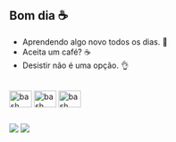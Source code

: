 ## Bom dia ☕️

- Aprendendo algo novo todos os dias. 🌱
- Aceita um café? ☕
- Desistir não é uma opção. 👌

  
<div style="display: inline_block"><br>
  <img align="center" src="https://cdn.cdnlogo.com/logos/c/27/c.svg" height="30" width="40" alt="bash logo"/>
  <img align="center" src="https://cdn.jsdelivr.net/gh/devicons/devicon/icons/php/php-plain.svg" height="30" width="40" alt="bash logo">
  <img align="center" src="https://cdn.jsdelivr.net/gh/devicons/devicon/icons/html5/html5-original.svg" height="30" width="40" alt="bash logo">
</div>

##

<div> 
  <a href="https://instagram.com/caiogdourado" target="_blank"><img src="https://img.shields.io/badge/-Instagram-%23E4405F?style=for-the-badge&logo=instagram&logoColor=white" target="_blank"></a> 
  <a href="https://www.linkedin.com/in/caio-dourado-242b6226b" target="_blank"><img src="https://img.shields.io/badge/-LinkedIn-%230077B5?style=for-the-badge&logo=linkedin&logoColor=white" target="_blank"></a> 
</div>
